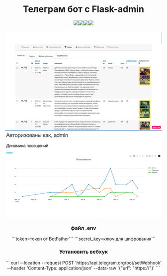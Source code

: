 <center><h1>Телеграм бот с Flask-admin</h1><img src='https://img.shields.io/badge/flaskbot-A--V--tor-blue?logo=telegram&logoColor=white&style=flat'/><img src='https://img.shields.io/badge/-Flask%202.2.2-green'/><img src='https://img.shields.io/badge/-Flask--Admin%201.6.2-green'/><img src='https://img.shields.io/badge/-pyTelegramBotAPI%204.7.1-informational'/><center>
<br>
<img src="https://github.com/A-V-tor/flaskbot/blob/main/flaskbot/admin.png">
</br>
<img src="https://github.com/A-V-tor/flaskbot/blob/main/flaskbot/visits.png">
</br>
<h3>файл .env</h3>
```token=токен от BotFather```
```secret_key=ключ для шифрования```
</br>
<h3>Установить вебхук</h3>
```
curl --location --request POST 'https://api.telegram.org/bot<TOKEN>/setWebhook' --header 'Content-Type: application/json' --data-raw '{"url": "https://<URL>"}'
```

